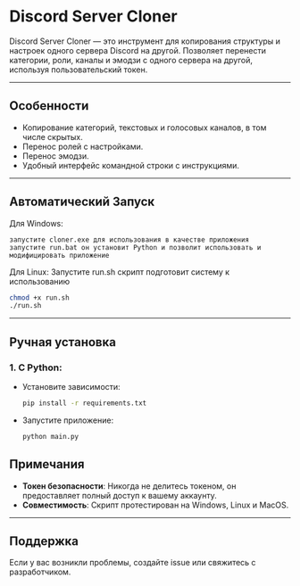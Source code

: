 # Discord Server Cloner

Discord Server Cloner — это инструмент для копирования структуры и настроек одного сервера Discord на другой. Позволяет перенести категории, роли, каналы и эмодзи с одного сервера на другой, используя пользовательский токен.

---

## Особенности
- Копирование категорий, текстовых и голосовых каналов, в том числе скрытых.
- Перенос ролей с настройками.
- Перенос эмодзи.
- Удобный интерфейс командной строки с инструкциями.

---

## Автоматический Запуск
Для Windows:

    запустите cloner.exe для использования в качестве приложения
    запустите run.bat он установит Python и позволит использовать и модифицировать приложение

Для Linux:
Запустите run.sh скрипт подготовит систему к использованию

```bash
chmod +x run.sh
./run.sh
```
---

## Ручная установка

### 1. С Python:
- Установите зависимости:
  ```bash
  pip install -r requirements.txt
  ```
- Запустите приложение:
  ```bash
  python main.py
  ```

## Примечания
- **Токен безопасности**: Никогда не делитесь токеном, он предоставляет полный доступ к вашему аккаунту.
- **Совместимость**: Скрипт протестирован на Windows, Linux и MacOS.

---

## Поддержка
Если у вас возникли проблемы, создайте issue или свяжитесь с разработчиком.